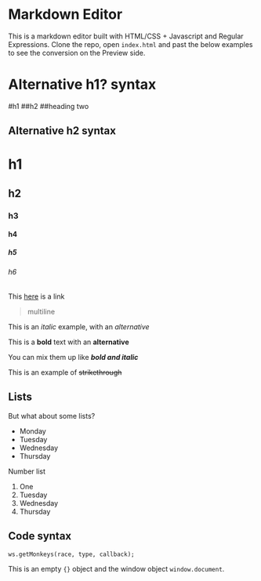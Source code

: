 # Markdown Editor

This is a markdown editor built with HTML/CSS + Javascript and Regular Expressions. Clone the repo, open `index.html` and past the below examples to see the conversion on the Preview side.

# Alternative h1? syntax

#h1 ##h2
##heading two

## Alternative h2 syntax

# h1

## h2

### h3

#### h4

##### h5

###### h6

This [here](https://google.com) is a link

> multiline

This is an _italic_ example, with an _alternative_

This is a **bold** text with an **alternative**

You can mix them up like **_bold and italic_**

This is an example of ~~strikethrough~~

## Lists

But what about some lists?

- Monday
- Tuesday
- Wednesday
- Thursday

Number list

1. One
2. Tuesday
3. Wednesday
4. Thursday

## Code syntax

```language-js
ws.getMonkeys(race, type, callback);
```

This is an empty `{}` object and the window object `window.document`.
